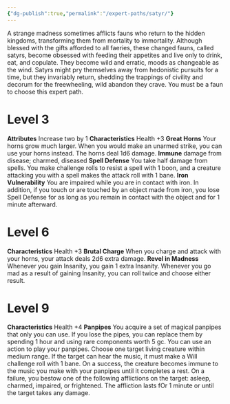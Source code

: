 ```yaml
---
{"dg-publish":true,"permalink":"/expert-paths/satyr/"}
---
```


A strange madness sometimes afflicts fauns who return to the hidden kingdoms, transforming them from mortality to immortality. Although blessed with the gifts afforded to all faeries, these changed fauns, called satyrs, become obsessed with feeding their appetites and live only to drink, eat, and copulate. They become wild and erratic, moods as changeable as the wind. Satyrs might pry themselves away from hedonistic pursuits for a time, but they invariably return, shedding the trappings of civility and decorum for the freewheeling, wild abandon they crave.
You must be a faun to choose this expert path.
# Level 3
**Attributes** Increase two by 1
**Characteristics** Health +3
**Great Horns** Your horns grow much larger. When you would make an unarmed strike, you can use your horns instead. The horns deal 1d6 damage.
**Immune** damage from disease; charmed, diseased
**Spell Defense** You take half damage from spells. You make challenge rolls to resist a spell with 1 boon, and a creature attacking you with a spell makes the attack roll with 1 bane.
**Iron Vulnerability** You are impaired while you are in contact with iron. In addition, if you touch or are touched by an object made from iron, you lose Spell Defense for as long as you remain in contact with the object and for 1 minute afterward.
# Level 6
**Characteristics** Health +3
**Brutal Charge** When you charge and attack with your horns, your attack deals 2d6 extra damage.
**Revel in Madness** Whenever you gain Insanity, you gain 1 extra Insanity. Whenever you go mad as a result of gaining Insanity, you can roll twice and choose either result.
# Level 9
**Characteristics** Health +4
**Panpipes** You acquire a set of magical panpipes that only you can use. If you lose the pipes, you can replace them by spending 1 hour and using rare components worth 5 gc.
You can use an action to play your panpipes. Choose one target living creature within medium range. If the target can hear the music, it must make a Will challenge roll with 1 bane. On a success, the creature becomes immune to the music you make with your panpipes until it completes a rest. On a failure, you bestow one of the following afflictions on the target: asleep, charmed, impaired, or frightened. The affliction lasts fOr 1 minute or until the target takes any damage.